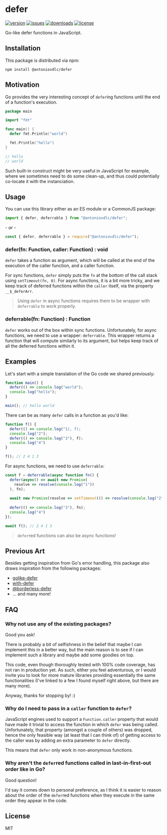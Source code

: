 # defer

[![version](https://img.shields.io/npm/v/@antoniovdlc/defer.svg)](http://npm.im/@antoniovdlc/defer)
[![issues](https://img.shields.io/github/issues-raw/antoniovdlc/defer.svg)](https://github.com/AntonioVdlC/defer/issues)
[![downloads](https://img.shields.io/npm/dt/@antoniovdlc/defer.svg)](http://npm.im/@antoniovdlc/defer)
[![license](https://img.shields.io/npm/l/@antoniovdlc/defer.svg)](http://opensource.org/licenses/MIT)

Go-like defer functions in JavaScript.

## Installation

This package is distributed via npm:

```
npm install @antoniovdlc/defer
```

## Motivation

Go provides the very interesting concept of `defer`ing functions until the end of a function's execution.

```go
package main

import "fmt"

func main() {
  defer fmt.Println("world")

  fmt.Println("hello")
}

// hello 
// world
```

Such built-in construct might be very useful in JavaScript for example, where we sometimes need to do some clean-up, and thus could potentially co-locate it with the instanciation.

## Usage

You can use this library either as an ES module or a CommonJS package:
```js
import { defer, deferrable } from "@antoniovdlc/defer";
```
*- or -*
```js
const { defer, deferrable } = require("@antoniovdlc/defer");
```

### defer(fn: Function, caller: Function) : void

`defer` takes a function as argument, which will be called at the end of the execution of the caller function, and a caller function.

For sync functions, `defer` simply puts the `fn` at the bottom of the call stack using `setTimeout(fn, 0)`.
For async functions, it is a bit more tricky, and we keep track of deferred functions within the `caller` itself, via the property `__$_deferArr`.
> Using `defer` in async functions requires them to be wrapper with `deferrable` to work properly.

### deferrable(fn: Function) : Function

`defer` works out of the box within sync functions. Unfortunately, for async functions, we need to use a wrapper: `deferrable`.
This wrapper returns a function that will compute similarly to its argument, but helps keep track of all the deferred functions within it.

## Examples

Let's start with a simple translation of the Go code we shared previously:
```js
function main() {
  defer(() => console.log("world");
  console.log("hello");
}

main(); // hello world
```

There can be as many `defer` calls in a function as you'd like:
```js
function f() {
  defer(() => console.log("1), f);
  console.log("2");
  defer(() => console.log("3"), f);
  console.log("4")
}

f(); // 2 4 1 3
```

For async functions, we need to use `deferrable`:
```js
const f = deferrable(async function fn() {
  defer(async() => await new Promise(     
    resolve => resolve(console.log("1"))
  ), fn);
    
  await new Promise(resolve => setTimeout(() => resolve(console.log("2"))));
    
  defer(() => console.log("3"), fn);
  console.log("4")
});

await f(); // 2 4 1 3
```

> `defer`red functions can also be async functions!

## Previous Art

Besides getting inspiration from Go's error handling, this package also draws inspiration from the following packages:
- [golike-defer](https://www.npmjs.com/package/golike-defer)
- [with-defer](https://www.npmjs.com/package/with-defer)
- [@borderless-defer](https://www.npmjs.com/package/@borderless/defer)
- ... and many more!
  
## FAQ
  
### Why not use any of the existing packages?

Good you ask! 

There is probably a bit of selfishness in the belief that maybe I can implement this in a better way, but the main reason is to see if I can implement such a library and maybe add some goodies on top.

This code, even though thoroughly tested with 100% code coverage, has not ran in production yet. As such, either you feel adventurous, or I would invite you to look for more mature libraries providing essentially the same functionalities (I've linked to a few I found myself right above, but there are many more).

Anyway, thanks for stopping by! :)

### Why do I need to pass in a `caller` function to `defer`?

JavaScript engines used to support a `Function.caller` property that would have made it trivial to access the function in which `defer` was being called. Unfortunately, that property (amongst a couple of others) was dropped, hence the only feasible way (at least that I can think of) of getting access to the caller was by adding an extra parameter to `defer` directly.

This means that `defer` only work in non-anonymous functions.
 
### Why aren't the `defer`red functions called in last-in-first-out order like in Go?

Good question! 

I'd say it comes down to personal preference, as I think it is easier to reason about the order of the `defer`red functions when they execute in the same order they appear in the code.

## License
MIT
